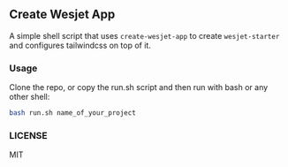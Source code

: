 ## Create Wesjet App
A simple shell script that uses `create-wesjet-app` to create `wesjet-starter` and configures tailwindcss on top of it.
### Usage
Clone the repo, or copy the run.sh script and then run with bash or any other shell:
```bash
bash run.sh name_of_your_project
```
### LICENSE
MIT